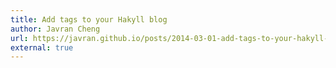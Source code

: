 ```yaml
---
title: Add tags to your Hakyll blog
author: Javran Cheng
url: https://javran.github.io/posts/2014-03-01-add-tags-to-your-hakyll-blog.html
external: true
---
```

